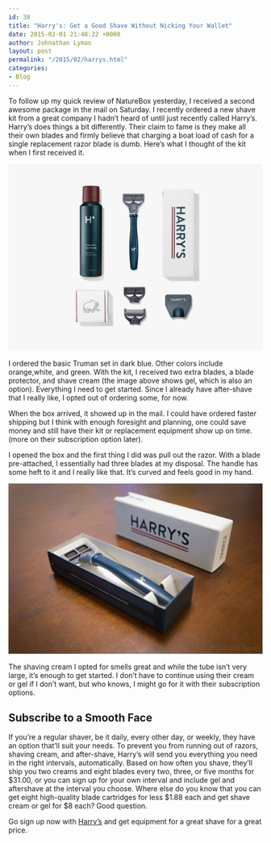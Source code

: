 ```yaml
---
id: 38
title: "Harry's: Get a Good Shave Without Nicking Your Wallet"
date: 2015-02-01 21:48:22 +0000
author: Johnathan Lyman
layout: post
permalink: "/2015/02/harrys.html"
categories:
- Blog
---
```

To follow up my quick review of NatureBox yesterday, I received a second awesome package in the mail on Saturday. I recently ordered a new shave kit from a great company I hadn’t heard of until just recently called Harry’s. Harry’s does things a bit differently. Their claim to fame is they make all their own blades and firmly believe that charging a boat load of cash for a single replacement razor blade is dumb. Here’s what I thought of the kit when I first received it.

![](/assets/images/2015/02/1-000585039a409a575b2f9ef2714edc4c.png?w=525&ssl=1)

I ordered the basic Truman set in dark blue. Other colors include orange,white, and green. With the kit, I received two extra blades, a blade protector, and shave cream (the image above shows gel, which is also an option). Everything I need to get started. Since I already have after-shave that I really like, I opted out of ordering some, for now.

When the box arrived, it showed up in the mail. I could have ordered faster shipping but I think with enough foresight and planning, one could save money and still have their kit or replacement equipment show up on time. (more on their subscription option later).

I opened the box and the first thing I did was pull out the razor. With a blade pre-attached, I essentially had three blades at my disposal. The handle has some heft to it and I really like that. It’s curved and feels good in my hand.

![](/assets/images/2015/02/1_harrys-delivery-002.png?resize=525%2C350&ssl=1)

The shaving cream I opted for smells great and while the tube isn’t very large, it’s enough to get started. I don’t have to continue using their cream or gel if I don’t want, but who knows, I might go for it with their subscription options.

## Subscribe to a Smooth Face

If you’re a regular shaver, be it daily, every other day, or weekly, they have an option that’ll suit your needs. To prevent you from running out of razors, shaving cream, and after-shave, Harry’s will send you everything you need in the right intervals, automatically. Based on how often you shave, they’ll ship you two creams and eight blades every two, three, or five months for $31.00, or you can sign up for your own interval and include gel and aftershave at the interval you choose. ﻿Where else do you know that you can get eight high-quality blade cartridges for less $1.88 each and get shave cream or gel for $8 each? Good question.

Go sign up now with [Harry’s][1] and get equipment for a great shave for a great price.

[1]: http://harrys.com